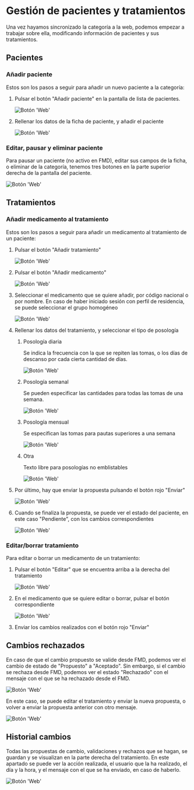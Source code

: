 # Gestión de pacientes y tratamientos

Una vez hayamos sincronizado la categoría a la web, podemos empezar a trabajar sobre ella, modificando información de pacientes y sus tratamientos.

## Pacientes

### Añadir paciente

Estos son los pasos a seguir para añadir un nuevo paciente a la categoría:

1. Pulsar el botón "Añadir paciente" en la pantalla de lista de pacientes.

	![Botón 'Web'](./images/5_boton_anadir_paciente.png)

1. Rellenar los datos de la ficha de paciente, y añadir el paciente

	![Botón 'Web'](./images/5_datos_anadir_paciente.PNG)

### Editar, pausar y eliminar paciente

Para pausar un paciente (no activo en FMD), editar sus campos de la ficha, o eliminar de la categoría, tenemos tres botones en la parte superior derecha de la pantalla del paciente.

![Botón 'Web'](./images/5_editar_borrar_paciente.png)

## Tratamientos

### Añadir medicamento al tratamiento

Estos son los pasos a seguir para añadir un medicamento al tratamiento de un paciente:

1. Pulsar el botón "Añadir tratamiento"

	![Botón 'Web'](./images/5_boton_anadir_tratamiento.png)

1. Pulsar el botón "Añadir medicamento"

	![Botón 'Web'](./images/5_boton_anadir_medicamento.png)

1. Seleccionar el medicamento que se quiere añadir, por código nacional o por nombre. En caso de haber iniciado sesión con perfil de residencia, se puede seleccionar el grupo homogéneo

	![Botón 'Web'](./images/5_seleccionar_medicamento.PNG)

1. Rellenar los datos del tratamiento, y seleccionar el tipo de posología

	1. Posología diaria

		Se indica la frecuencia con la que se repiten las tomas, o los días de descanso por cada cierta cantidad de días.

		![Botón 'Web'](./images/5_posologia_diaria.PNG)

	1. Posología semanal

		Se pueden especificar las cantidades para todas las tomas de una semana.

		![Botón 'Web'](./images/5_posologia_semanal.PNG)

	1. Posología mensual

		Se especifican las tomas para pautas superiores a una semana

		![Botón 'Web'](./images/5_posologia_mensual.PNG)

	1. Otra

		Texto libre para posologías no emblistables

		![Botón 'Web'](./images/5_posologia_otra.PNG)

1. Por último, hay que enviar la propuesta pulsando el botón rojo "Enviar"

	![Botón 'Web'](./images/5_boton_enviar_propuesta.png)

1. Cuando se finaliza la propuesta, se puede ver el estado del paciente, en este caso "Pendiente", con los cambios correspondientes

	![Botón 'Web'](./images/5_estado_propuesta.PNG)

### Editar/borrar tratamiento

Para editar o borrar un medicamento de un tratamiento:

1. Pulsar el botón "Editar" que se encuentra arriba a la derecha del tratamiento

	![Botón 'Web'](./images/5_editar_tratamiento.png)

1. En el medicamento que se quiere editar o borrar, pulsar el botón correspondiente

	![Botón 'Web'](./images/5_editar_borrar_medicamento.png)

1. Enviar los cambios realizados con el botón rojo "Enviar"

## Cambios rechazados

En caso de que el cambio propuesto se valide desde FMD, podemos ver el cambio de estado de "Propuesto" a "Aceptado". Sin embargo, si el cambio se rechaza desde FMD, podemos ver el estado "Rechazado" con el mensaje con el que se ha rechazado desde el FMD.

![Botón 'Web'](./images/5_mensaje_rechazo.PNG)

En este caso, se puede editar el tratamiento y enviar la nueva propuesta, o volver a enviar la propuesta anterior con otro mensaje.

![Botón 'Web'](./images/5_enviar_propuesta_con_mensaje.PNG)

## Historial cambios

Todas las propuestas de cambio, validaciones y rechazos que se hagan, se guardan y se visualizan en la parte derecha del tratamiento. En este apartado se puede ver la acción realizada, el usuario que la ha realizado, el día y la hora, y el mensaje con el que se ha enviado, en caso de haberlo.

![Botón 'Web'](./images/5_historial_cambios.png)